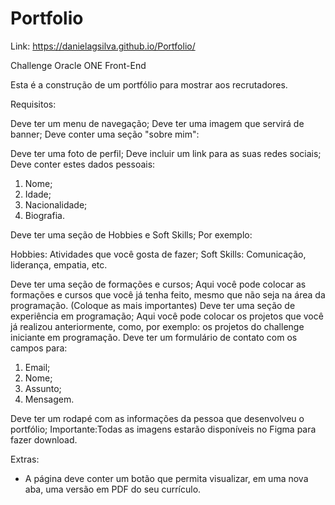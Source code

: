 # Portfolio

Link:  https://danielagsilva.github.io/Portfolio/

Challenge Oracle ONE Front-End

Esta é a construção de um portfólio para mostrar aos recrutadores.

Requisitos:

Deve ter um menu de navegação;
Deve ter uma imagem que servirá de banner;
Deve conter uma seção "sobre mim":

Deve ter uma foto de perfil;
Deve incluir um link para as suas redes sociais;
Deve conter estes dados pessoais:
1) Nome;
2) Idade;
3) Nacionalidade;
4) Biografia.

Deve ter uma seção de Hobbies e Soft Skills;
Por exemplo:

  Hobbies: Atividades que você gosta de fazer;
  Soft Skills: Comunicação, liderança, empatia, etc.
  
Deve ter uma seção de formações e cursos;
Aqui você pode colocar as formações e cursos que você já tenha feito, mesmo que não seja na área da programação. (Coloque as mais importantes)
Deve ter uma seção de experiência em programação;
Aqui você pode colocar os projetos que você já realizou anteriormente, como, por exemplo: os projetos do challenge iniciante em programação.
Deve ter um formulário de contato com os campos para:
   1) Email;
   2) Nome;
   3) Assunto;
   4) Mensagem.
  
Deve ter um rodapé com as informações da pessoa que desenvolveu o portfólio;
Importante:Todas as imagens estarão disponíveis no Figma para fazer download.

Extras:
- A página deve conter um botão que permita visualizar, em uma nova aba, uma versão em PDF do seu currículo.
